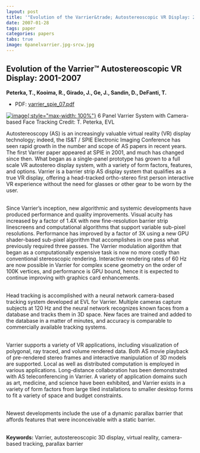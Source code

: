 ```yaml
---
layout: post
title: '"Evolution of the Varrier&trade; Autostereoscopic VR Display: 2001-2007"'
date: 2007-01-28
tags: paper
categories: papers
tabs: true
image: 6panelvarrier.jpg-srcw.jpg
---
```


## Evolution of the Varrier&trade; Autostereoscopic VR Display: 2001-2007
**Peterka, T., Kooima, R., Girado, J., Ge, J., Sandin, D., DeFanti, T.**
- PDF: [varrier_spie_07.pdf](/documents/varrier_spie_07.pdf)


[![image](https://www.evl.uic.edu/output/originals/6panelvarrier.jpg-srcw.jpg){:style="max-width: 100%"}](https://www.evl.uic.edu/output/originals/6panelvarrier.jpg-srcw.jpg)
6 Panel Varrier System with Camera-based Face Tracking
Credit: T. Peterka, EVL

Autostereoscopy (AS) is an increasingly valuable virtual reality (VR) display technology; indeed, the IS&amp;T / SPIE Electronic Imaging Conference has seen rapid growth in the number and scope of AS papers in recent years. The first Varrier paper appeared at SPIE in 2001, and much has changed since then. What began as a single-panel prototype has grown to a full scale VR autostereo display system, with a variety of form factors, features, and options. Varrier is a barrier strip AS display system that qualifies as a true VR display, offering a head-tracked ortho-stereo first person interactive VR experience without the need for glasses or other gear to be worn by the user.<br><br>

Since Varrier&rsquo;s inception, new algorithmic and systemic developments have produced performance and quality improvements. Visual acuity has increased by a factor of 1.4X with new fine-resolution barrier strip linescreens and computational algorithms that support variable sub-pixel resolutions. Performance has improved by a factor of 3X using a new GPU shader-based sub-pixel algorithm that accomplishes in one pass what previously required three passes. The Varrier modulation algorithm that began as a computationally expensive task is now no more costly than conventional stereoscopic rendering. Interactive rendering rates of 60 Hz are now possible in Varrier for complex scene geometry on the order of 100K vertices, and performance is GPU bound, hence it is expected to continue improving with graphics card enhancements.<br><br>

Head tracking is accomplished with a neural network camera-based tracking system developed at EVL for Varrier. Multiple cameras capture subjects at 120 Hz and the neural network recognizes known faces from a database and tracks them in 3D space. New faces are trained and added to the database in a matter of minutes, and accuracy is comparable to commercially available tracking systems.<br><br>

Varrier supports a variety of VR applications, including visualization of polygonal, ray traced, and volume rendered data. Both AS movie playback of pre-rendered stereo frames and interactive manipulation of 3D models are supported. Local as well as distributed computation is employed in various applications. Long-distance collaboration has been demonstrated with AS teleconferencing in Varrier. A variety of application domains such as art, medicine, and science have been exhibited, and Varrier exists in a variety of form factors from large tiled installations to smaller desktop forms to fit a variety of space and budget constraints.<br><br>

Newest developments include the use of a dynamic parallax barrier that affords features that were inconceivable with a static barrier.<br><br>

<strong>Keywords:</strong> Varrier, autostereoscopic 3D display, virtual reality, camera-based tracking, parallax barrier